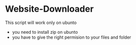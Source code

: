 # Website-Downloader
This script will work only on ubunto 
- you need to install zip on ubunto 
- you have to give the right permision to your files and folder
